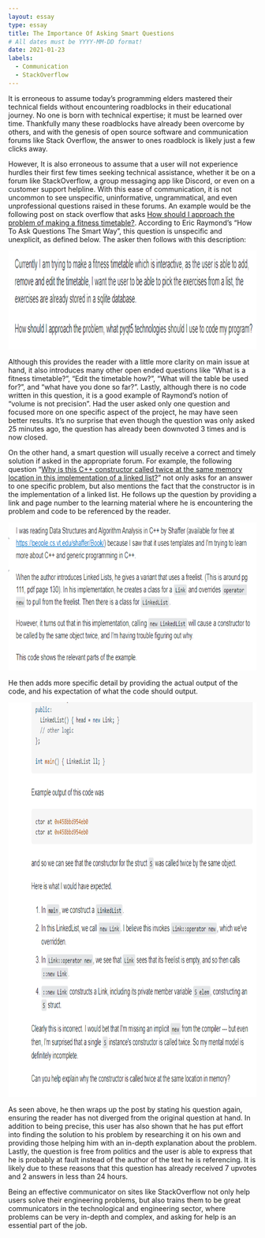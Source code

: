 ```yaml
---
layout: essay
type: essay
title: The Importance Of Asking Smart Questions
# All dates must be YYYY-MM-DD format!
date: 2021-01-23
labels:
  - Communication
  - StackOverflow
---
```

It is erroneous to assume today’s programming elders mastered their technical fields without encountering roadblocks in their educational journey. No one is born with technical expertise; it must be learned over time. Thankfully many these roadblocks have already been overcome by others, and with the genesis of open source software and communication forums like Stack Overflow, the answer to ones roadblock is likely just a few clicks away.

However, It is also erroneous to assume that a user will not experience hurdles their first few times seeking technical assistance, whether it be on a forum like StackOverflow,  a group messaging app like Discord, or even on a customer support helpline. With this ease of communication, it is not uncommon to see unspecific, uninformative, ungrammatical, and even unprofessional questions raised in these forums. An example would be the following post on stack overflow that asks [How should I approach the problem of making a fitness timetable?]( https://stackoverflow.com/questions/65865127/how-should-i-approach-the-problem-of-making-a-fitness-timetable). According to Eric Raymond’s “How To Ask Questions The Smart Way”, this question is unspecific and unexplicit, as defined below. The asker then follows with this description: 



<img width="700px" height="200px" src="../images/badCode1.png" />


Although this provides the reader with a little more clarity on main issue at hand, it also introduces many other open ended questions like “What is a fitness timetable?”, “Edit the timetable how?”, “What will the table be used for?”, and “what have you done so far?”. Lastly, although there is no code written in this question, it is a good example of Raymond’s notion of “volume is not precision”. Had the user asked only one question and focused more on one specific aspect of the project, he may have seen better results. It’s no surprise that even though the question was only asked 25 minutes ago, the question has already been downvoted 3 times and is now closed. 

On the other hand, a smart question will usually receive a correct and timely solution if asked in the appropriate forum. For example, the following question “[Why is this C++ constructor called twice at the same memory location in this implementation of a linked list?](https://stackoverflow.com/questions/65853907/why-is-this-c-constructor-called-twice-at-the-same-memory-location-in-this-imp)” not only asks for an answer to one specific problem, but also mentions the fact that the constructor is in the implementation of a linked list.  He follows up the question by providing a link and page number to the learning material where he is encountering the problem and code to be referenced by the reader. 


<img width="700px" height="300px" src="../images/goodCode1.png" />


He then adds more specific detail by providing the actual output of the code, and his expectation of what the code should output. 

<img width="700px" height="800px" src="../images/goodCode2.png" />



As seen above, he then wraps up the post by stating his question again, ensuring the reader has not diverged from the original question at hand. In addition to being precise, this user has also shown that he has put effort into finding the solution to his problem by researching it on his own and providing those helping him with an in-depth explanation about the problem. Lastly, the question is free from politics and the user is able to express that he is probably at fault instead of the author of the text he is referencing. It is likely due to these reasons that this question has already received 7 upvotes and 2 answers in less than 24 hours. 

Being an effective communicator on sites like StackOverflow not only help users solve their engineering problems, but also trains them to be great communicators in the technological and engineering sector, where problems can be very in-depth and complex, and asking for help is an essential part of the job. 
